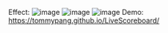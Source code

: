 Effect: 
![image](https://user-images.githubusercontent.com/63743103/158722533-bafe8bc3-ad56-48a0-bf55-af6819c2cdc6.png)
![image](https://user-images.githubusercontent.com/63743103/158722664-e0af86cf-c907-4523-b3dd-0c72784291ec.png) 
![image](https://user-images.githubusercontent.com/63743103/158722614-ef424119-7ba7-4bdf-8417-a15455a20899.png)
Demo: https://tommypang.github.io/LiveScoreboard/
